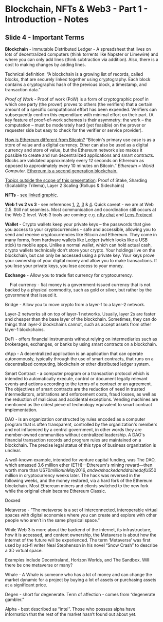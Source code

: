 # Blockchain, NFTs & Web3 - Part 1 - Introduction - Notes

## Slide 4 - Important Terms

**Blockchain** - Immutable Distributed Ledger - A spreadsheet that lives on lots of decentralized computers (think torrents like Napster or Limewire) and where you can only add lines (think subtraction via addition). Also, there is a cost to making changes by adding lines.

Technical definition: “A blockchain is a growing list of records, called blocks, that are securely linked together using cryptography. Each block contains a cryptographic hash of the previous block, a timestamp, and transaction data.” 

*Proof of Work* - Proof of work (PoW) is a form of cryptographic proof in which one party (the prover) proves to others (the verifiers) that a certain amount of a specific computational effort has been expended. Verifiers can subsequently confirm this expenditure with minimal effort on their part. (A key feature of proof-of-work schemes is their asymmetry: the work – the computation – must be moderately hard (yet feasible) on the prover or requester side but easy to check for the verifier or service provider).

[How is Ethereum different from Bitcoin?](https://ethereum.org/en/developers/docs/evm/) “Bitcoin's primary use case is as a store of value and a digital currency. Ether can also be used as a digital currency and store of value, but the Ethereum network also makes it possible to create and run decentralized applications and smart contracts. Blocks are validated approximately every 12 seconds on Ethereum as opposed to approximately every 10 minutes on Bitcoin.” *Ethereum = World Computer.* [Ethereum is a second generation blockchain.](https://blog.bitnovo.com/en/what-is-second-generation-blockchain/)

[Topics outside the scope of this presentation](https://docs.ethhub.io/ethereum-roadmap/ethereum-2.0/eth-2.0-phases/): Proof of Stake, Sharding (Scalability Trilema), Layer 2 Scaling (Rollups & Sidechains) 

**NFTs** - [see linked graphic](https://c.neevacdn.net/image/fetch/s--XXfyrGpA--/https%3A//lh3.googleusercontent.com/-JJnNBWlP6wA/XLSOQTNrHQI/AAAAAAAAApw/zkeY0XfpXgUQAYZ4BpmcqaE1Lm70oq_ngCK8BGAs/s0/DIFFERENCES%252BBETWEEN%252B%252BFUNGIBLE%252BAND%252BNON-FUNGIBLE%252BTOKENS%252B.png?savepath=DIFFERENCES+BETWEEN++FUNGIBLE+AND+NON-FUNGIBLE+TOKENS+.png).

**Web 1 vs 2 vs 3** - see references [1](https://www.quora.com/Whats-the-difference-between-Web-1-0-Web-2-0-and-Web-3-0-What-are-some-examples), [2](https://enlear.academy/web-1-0-vs-web-2-0-vs-web-3-0-e428cfe09dde), [3](https://ethereum.org/en/developers/docs/web2-vs-web3/) & [4](https://www.notboring.co/p/web3-use-cases-today). Quick caveat - we are at Web 2.5. Still not seamless. Most communication and coordination still occurs at the Web 2 level. Web 3 tools are coming: e.g. [nfty chat](https://nftychat.xyz/) and [Lens Protocol](https://lens.xyz/).

**Wallet** - Crypto wallets keep your private keys – the passwords that give you access to your cryptocurrencies – safe and accessible, allowing you to send and receive cryptocurrencies like Bitcoin and Ethereum. They come in many forms, from hardware wallets like Ledger (which looks like a USB stick) to mobile apps. Unlike a normal wallet, which can hold actual cash, crypto wallets technically don’t store your crypto. Your holdings live on the blockchain, but can only be accessed using a private key. Your keys prove your ownership of your digital money and allow you to make transactions. If you lose your private keys, you lose access to your money.

**Exchange** - Allow you to trade fiat currency for cryptocurrency.

&nbsp;&nbsp;&nbsp;&nbsp;Fiat currency - fiat money is a government-issued currency that is not backed by a physical commodity, such as gold or silver, but rather by the  government that issued it.

Bridge - Allow you to move crypto from a layer-1 to a layer-2 network.

Layer-2 networks sit on top of layer-1 networks. Usually, layer 2s are faster and cheaper 
than the base layer of the blockchain. Sometimes, they can do things that layer-2 blockchains cannot, such as accept assets from other layer-1 blockchains.

DeFi - offers financial instruments without relying on intermediaries such as brokerages, exchanges, or banks by using smart contracts on a blockchain. 

dApp - A decentralized application is an application that can operate autonomously, typically through the use of smart contracts, that runs on a decentralized computing, blockchain or other distributed ledger system.

Smart Contract - a computer program or a transaction protocol which is intended to automatically execute, control or document legally relevant events and actions according to the terms of a contract or an agreement. The objectives of smart contracts are the reduction of need in trusted intermediators, arbitrations and enforcement costs, fraud losses, as well as the reduction of malicious and accidental exceptions. Vending machines are mentioned as the oldest piece of technology equivalent to smart contract implementation.

DAO - is an organization constructed by rules encoded as a computer program that is often transparent, controlled by the organization's members and not influenced by a central government, in other words they are member-owned communities without centralized leadership. A DAO's financial transaction records and program rules are maintained on a blockchain. The precise legal status of this type of business organization is unclear.

A well-known example, intended for venture capital funding, was The DAO, which amassed 3.6 million ether (ETH)—Ethereum's mining reward—then worth more than US$70 million in May 2016, and was hacked and drained of US$50 million in cryptocurrency weeks later. The hack was reversed in the following weeks, and the money restored, via a hard fork of the Ethereum blockchain. Most Ethereum miners and clients switched to the new fork while the original chain became Ethereum Classic.

Doxxed

Metaverse - “The metaverse is a set of interconnected, interoperable virtual spaces with digital economies where you can create and explore with other people who aren’t in the same physical space.”

While Web 3 is more about the backend of the internet, its infrastructure, how it is accessed, and content ownership, the Metaverse is about how the internet of the future will be experienced.
The term ‘Metaverse’ was first used by sci-fi writer Neal Stephenson in his novel “Snow Crash” to describe a 3D virtual space. 

Examples include Decentraland, Horizon Worlds, and The Sandbox. Will there be one metaverse or many?

Whale - A Whale is someone who has a lot of money and can change the market dynamic for a project by buying a lot of assets or purchasing assets at a significant price. 

Degen - short for degenerate. Term of affection - comes from “degenerate gambler.”

Alpha - best described as “intel”. Those who possess alpha have information that the rest of the market hasn’t found out about yet. 


